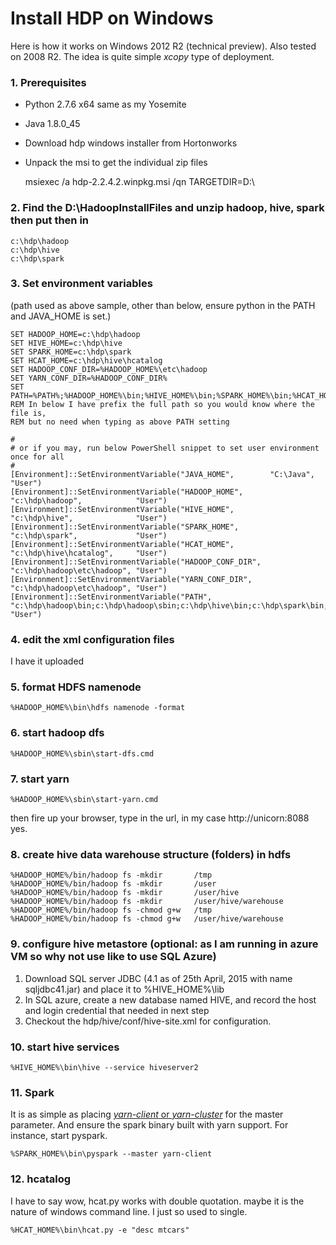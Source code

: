 # Install HDP on Windows

Here is how it works on Windows 2012 R2 (technical preview).  Also tested on 2008 R2.
The idea is quite simple *xcopy* type of deployment.

### 1. Prerequisites

* Python 2.7.6 x64 same as my Yosemite
* Java 1.8.0_45
* Download hdp windows installer from Hortonworks
* Unpack the msi to get the individual zip files


    msiexec /a hdp-2.2.4.2.winpkg.msi /qn TARGETDIR=D:\



### 2. Find the D:\HadoopInstallFiles and unzip hadoop, hive, spark then put then in

    c:\hdp\hadoop
    c:\hdp\hive
    c:\hdp\spark


### 3. Set environment variables
(path used as above sample, other than below, ensure python in the PATH and JAVA_HOME is set.)  

    SET HADOOP_HOME=c:\hdp\hadoop
    SET HIVE_HOME=c:\hdp\hive
    SET SPARK_HOME=c:\hdp\spark
    SET HCAT_HOME=c:\hdp\hive\hcatalog
    SET HADOOP_CONF_DIR=%HADOOP_HOME%\etc\hadoop
    SET YARN_CONF_DIR=%HADOOP_CONF_DIR%
    SET PATH=%PATH%;%HADOOP_HOME%\bin;%HIVE_HOME%\bin;%SPARK_HOME%\bin;%HCAT_HOME\bin
    REM In below I have prefix the full path so you would know where the file is,
    REM but no need when typing as above PATH setting

    #
    # or if you may, run below PowerShell snippet to set user environment once for all
    #
    [Environment]::SetEnvironmentVariable("JAVA_HOME",        "C:\Java",                  "User")
    [Environment]::SetEnvironmentVariable("HADOOP_HOME",      "c:\hdp\hadoop",            "User")
    [Environment]::SetEnvironmentVariable("HIVE_HOME",        "c:\hdp\hive",              "User")
    [Environment]::SetEnvironmentVariable("SPARK_HOME",       "c:\hdp\spark",             "User")
    [Environment]::SetEnvironmentVariable("HCAT_HOME",        "c:\hdp\hive\hcatalog",     "User")
    [Environment]::SetEnvironmentVariable("HADOOP_CONF_DIR",  "c:\hdp\hadoop\etc\hadoop", "User")
    [Environment]::SetEnvironmentVariable("YARN_CONF_DIR",    "c:\hdp\hadoop\etc\hadoop", "User")
    [Environment]::SetEnvironmentVariable("PATH",             "c:\hdp\hadoop\bin;c:\hdp\hadoop\sbin;c:\hdp\hive\bin;c:\hdp\spark\bin;C:\Python;c:\Java\bin", "User")



### 4. edit the xml configuration files
I have it uploaded

### 5. format HDFS namenode
    %HADOOP_HOME%\bin\hdfs namenode -format

### 6. start hadoop dfs
    %HADOOP_HOME%\sbin\start-dfs.cmd

### 7. start yarn
    %HADOOP_HOME%\sbin\start-yarn.cmd

then fire up your browser, type in the url, in my case http://unicorn:8088  
yes.

### 8. create hive data warehouse structure (folders) in hdfs

    %HADOOP_HOME%/bin/hadoop fs -mkdir       /tmp
    %HADOOP_HOME%/bin/hadoop fs -mkdir       /user
    %HADOOP_HOME%/bin/hadoop fs -mkdir       /user/hive
    %HADOOP_HOME%/bin/hadoop fs -mkdir       /user/hive/warehouse
    %HADOOP_HOME%/bin/hadoop fs -chmod g+w   /tmp
    %HADOOP_HOME%/bin/hadoop fs -chmod g+w   /user/hive/warehouse


### 9. configure hive metastore (optional: as I am running in azure VM so why not use like to use SQL Azure)

1. Download SQL server JDBC (4.1 as of 25th April, 2015 with name sqljdbc41.jar) and place it to %HIVE_HOME%\lib  
2. In SQL azure, create a new database named HIVE, and record the host and login credential that needed in next step  
3. Checkout the hdp/hive/conf/hive-site.xml for configuration.  


### 10. start hive services

    %HIVE_HOME%\bin\hive --service hiveserver2  


### 11. Spark
It is as simple as placing [*yarn-client* or *yarn-cluster*][5] for the master parameter. And ensure the spark binary built with yarn support.  For instance, start pyspark.

    %SPARK_HOME%\bin\pyspark --master yarn-client


### 12. hcatalog
I have to say wow, hcat.py works with double quotation. maybe it is the nature of windows command line. I just so used to single.

    %HCAT_HOME%\bin\hcat.py -e "desc mtcars"




[1]: https://wiki.apache.org/hadoop/Hadoop2OnWindows "Hadoop on Windows Wiki"
[2]: https://cwiki.apache.org/confluence/display/Hive/HiveDerbyServerMode#HiveDerbyServerMode-ConfigureHivetoUseNetworkDerby "Configure HIVE"
[3]: http://hortonworks.com/hadoop-tutorial/using-hive-data-analysis/ "Using Hive for Data Analysis"  
[4]: https://developer.ibm.com/hadoop/blog/2014/09/19/big-sql-3-0-file-formats-usage-performance/ "Good comparision of Hive storage format"  
[5]: http://blog.cloudera.com/blog/2014/05/apache-spark-resource-management-and-yarn-app-models/ "Spark yarn mode client vs master explained"  
[6]: http://hortonworks.com/hadoop-tutorial/using-apache-spark-hdp/ "Using Apache Spark on HDP"
